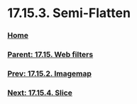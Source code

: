 # 17.15.3. Semi-Flatten

### [Home](./00-home.md)
### [Parent: 17.15. Web filters](./17-15-00-web-filters.md)
### [Prev: 17.15.2. Imagemap](./17-15-02-imagemap.md)
### [Next: 17.15.4. Slice](./17-15-04-slice.md)
